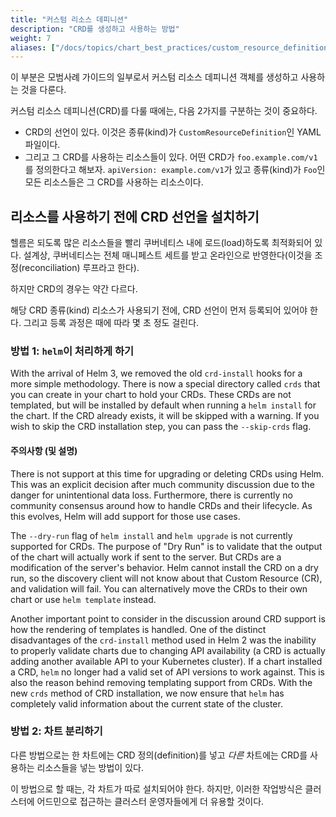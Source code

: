 ```yaml
---
title: "커스텀 리소스 데피니션"
description: "CRD를 생성하고 사용하는 방법"
weight: 7
aliases: ["/docs/topics/chart_best_practices/custom_resource_definitions/"]
---
```


이 부분은 모범사례 가이드의 일부로서 커스텀 리소스 데피니션 객체를 생성하고 사용하는 것을 다룬다.

커스텀 리소스 데피니션(CRD)를 다룰 때에는, 다음 2가지를 구분하는 것이 중요하다.

- CRD의 선언이 있다. 이것은 종류(kind)가 `CustomResourceDefinition`인 YAML 파일이다.
- 그리고 그 CRD를 사용하는 리소스들이 있다. 어떤 CRD가 `foo.example.com/v1`를 정의한다고 해보자.
  `apiVersion: example.com/v1`가 있고 종류(kind)가 `Foo`인 모든 리소스들은 그 CRD를 사용하는 리소스이다.

## 리소스를 사용하기 전에 CRD 선언을 설치하기

헬름은 되도록 많은 리소스들을 빨리 쿠버네티스 내에 로드(load)하도록 최적화되어 있다.
설계상, 쿠버네티스는 전체 매니페스트 세트를 받고 온라인으로 반영한다(이것을 조정(reconciliation) 루프라고 한다).

하지만 CRD의 경우는 약간 다르다.

해당 CRD 종류(kind) 리소스가 사용되기 전에, CRD 선언이 먼저 등록되어 있어야 한다.
그리고 등록 과정은 때에 따라 몇 초 정도 걸린다.

### 방법 1: `helm`이 처리하게 하기

With the arrival of Helm 3, we removed the old `crd-install` hooks for a more
simple methodology. There is now a special directory called `crds` that you can
create in your chart to hold your CRDs. These CRDs are not templated, but will
be installed by default when running a `helm install` for the chart. If the CRD
already exists, it will be skipped with a warning. If you wish to skip the CRD
installation step, you can pass the `--skip-crds` flag.

#### 주의사항 (및 설명)

There is not support at this time for upgrading or deleting CRDs using Helm.
This was an explicit decision after much community discussion due to the danger
for unintentional data loss. Furthermore, there is currently no community
consensus around how to handle CRDs and their lifecycle. As this evolves, Helm
will add support for those use cases.

The `--dry-run` flag of `helm install` and `helm upgrade` is not currently
supported for CRDs. The purpose of "Dry Run" is to validate that the output of
the chart will actually work if sent to the server. But CRDs are a modification
of the server's behavior. Helm cannot install the CRD on a dry run, so the
discovery client will not know about that Custom Resource (CR), and validation
will fail. You can alternatively move the CRDs to their own chart or use
`helm template` instead.

Another important point to consider in the discussion around CRD support is how
the rendering of templates is handled. One of the distinct disadvantages of the
`crd-install` method used in Helm 2 was the inability to properly validate
charts due to changing API availability (a CRD is actually adding another
available API to your Kubernetes cluster). If a chart installed a CRD, `helm` no
longer had a valid set of API versions to work against. This is also the reason
behind removing templating support from CRDs. With the new `crds` method of CRD
installation, we now ensure that `helm` has completely valid information about
the current state of the cluster.

### 방법 2: 차트 분리하기

다른 방법으로는 한 차트에는 CRD 정의(definition)를 넣고 _다른_ 차트에는 CRD를 사용하는 리소스들을 넣는 방법이 있다.

이 방법으로 할 때는, 각 차트가 따로 설치되어야 한다. 하지만, 이러한 작업방식은 클러스터에 어드민으로 접근하는 클러스터 운영자들에게 더 유용할 것이다.
